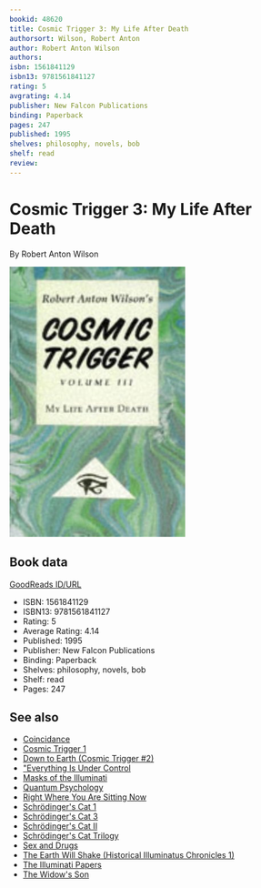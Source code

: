 ```yaml
---
bookid: 48620
title: Cosmic Trigger 3: My Life After Death
authorsort: Wilson, Robert Anton
author: Robert Anton Wilson
authors: 
isbn: 1561841129
isbn13: 9781561841127
rating: 5
avgrating: 4.14
publisher: New Falcon Publications
binding: Paperback
pages: 247
published: 1995
shelves: philosophy, novels, bob
shelf: read
review: 
---
```


# Cosmic Trigger 3: My Life After Death

By Robert Anton Wilson

![](../../assets/bookcovers/1388878199l/48620.jpg)

## Book data

[GoodReads ID/URL](https://www.goodreads.com/book/show/48620)

- ISBN: 1561841129
- ISBN13: 9781561841127
- Rating: 5
- Average Rating: 4.14
- Published: 1995
- Publisher: New Falcon Publications
- Binding: Paperback
- Shelves: philosophy, novels, bob
- Shelf: read
- Pages: 247


## See also

- [Coincidance](Coincidance-_A_Head_Test.md)
- [Cosmic Trigger 1](Cosmic_Trigger_1-_Final_Secret_of_the_Illuminati.md)
- [Down to Earth (Cosmic Trigger #2)](Down_to_Earth_Cosmic_Trigger_2.md)
- ["Everything Is Under Control](Everything_Is_Under_Control-_Conspiracies__Cults_and_Cover-ups.md)
- [Masks of the Illuminati](Masks_of_the_Illuminati.md)
- [Quantum Psychology](Quantum_Psychology-_How_Brain_Software_Programs_You_and_Your_World.md)
- [Right Where You Are Sitting Now](Right_Where_You_Are_Sitting_Now.md)
- [Schrödinger's Cat 1](Schrödingers_Cat_1-_The_Universe_Next_Door.md)
- [Schrödinger's Cat 3](Schrödingers_Cat_3-_The_Homing_Pigeons.md)
- [Schrödinger's Cat II](Schrödingers_Cat_II-_The_Trick_Top_Hat.md)
- [Schrödinger's Cat Trilogy](Schrödingers_Cat_Trilogy.md)
- [Sex and Drugs](Sex_and_Drugs-_A_Journey_Beyond_Limits.md)
- [The Earth Will Shake (Historical Illuminatus Chronicles 1)](The_Earth_Will_Shake_Historical_Illuminatus_Chronicles_1.md)
- [The Illuminati Papers](The_Illuminati_Papers.md)
- [The Widow's Son](The_Widows_Son.md)
